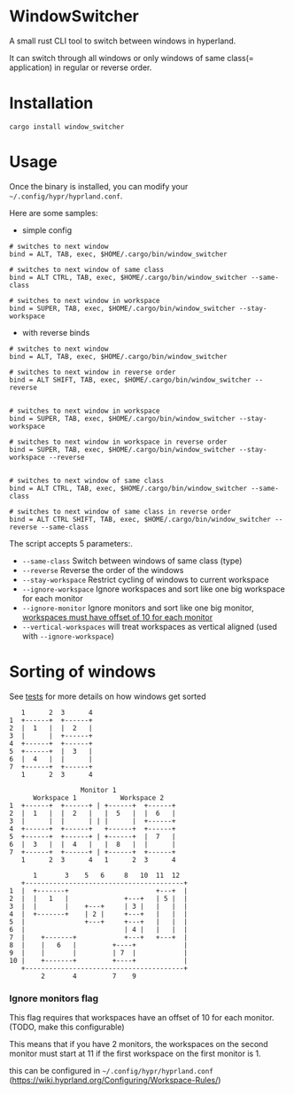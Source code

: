 # WindowSwitcher

A small rust CLI tool to switch between windows in hyperland.

It can switch through all windows or only windows of same class(= application) in regular or reverse order.


# Installation
`
cargo install window_switcher
`

# Usage
Once the binary is installed, you can modify your `~/.config/hypr/hyprland.conf`.

Here are some samples:

- simple config
```
# switches to next window
bind = ALT, TAB, exec, $HOME/.cargo/bin/window_switcher

# switches to next window of same class
bind = ALT CTRL, TAB, exec, $HOME/.cargo/bin/window_switcher --same-class

# switches to next window in workspace
bind = SUPER, TAB, exec, $HOME/.cargo/bin/window_switcher --stay-workspace
```

- with reverse binds
```
# switches to next window
bind = ALT, TAB, exec, $HOME/.cargo/bin/window_switcher

# switches to next window in reverse order
bind = ALT SHIFT, TAB, exec, $HOME/.cargo/bin/window_switcher --reverse


# switches to next window in workspace
bind = SUPER, TAB, exec, $HOME/.cargo/bin/window_switcher --stay-workspace

# switches to next window in workspace in reverse order
bind = SUPER, TAB, exec, $HOME/.cargo/bin/window_switcher --stay-workspace --reverse


# switches to next window of same class
bind = ALT CTRL, TAB, exec, $HOME/.cargo/bin/window_switcher --same-class

# switches to next window of same class in reverse order
bind = ALT CTRL SHIFT, TAB, exec, $HOME/.cargo/bin/window_switcher --reverse --same-class
```

The script accepts 5 parameters:.
- `--same-class` Switch between windows of same class (type)
- `--reverse` Reverse the order of the windows
- `--stay-workspace` Restrict cycling of windows to current workspace
- `--ignore-workspace` Ignore workspaces and sort like one big workspace for each monitor
- `--ignore-monitor` Ignore monitors and sort like one big monitor, [workspaces must have offset of 10 for each monitor ](#ignore-monitors-flag)
- `--vertical-workspaces` will treat workspaces as vertical aligned (used with `--ignore-workspace`)

# Sorting of windows
See [tests](/tests) for more details on how windows get sorted

```
   1      2  3      4
1  +------+  +------+
2  |  1   |  |  2   |
3  |      |  +------+
4  +------+  +------+
5  +------+  |  3   |
6  |  4   |  |      |
7  +------+  +------+
   1      2  3      4
```
```
                  Monitor 1
      Workspace 1           Workspace 2
1  +------+  +------+ | +------+  +------+
2  |  1   |  |  2   |   |  5   |  |  6   |
3  |      |  |      | | |      |  +------+
4  +------+  +------+   +------+  +------+
5  +------+  +------+ | +------+  |  7   |
6  |  3   |  |  4   |   |  8   |  |      |
7  +------+  +------+ | +------+  +------+
   1      2  3      4   1      2  3      4
```
```
      1       3    5   6     8   10  11  12
   +----------------------------------------+
1  |  +-------+                      +---+  |
2  |  |   1   |              +---+   | 5 |  |
3  |  |       |    +---+     | 3 |   |   |  |
4  |  +-------+    | 2 |     +---+   |   |  |
5  |               +---+     +---+   |   |  |
6  |                         | 4 |   |   |  |
7  |    +-------+            +---+   +---+  |
8  |    |   6   |         +----+            |
9  |    |       |         | 7  |            |
10 |    +-------+         +----+            |
   +----------------------------------------+
        2       4         7    9
```

### Ignore monitors flag
This flag requires that workspaces have an offset of 10 for each monitor. (TODO, make this configurable)

This means that if you have 2 monitors, the workspaces on the second monitor must start at 11 if the first workspace on the first monitor is 1.

this can be configured in `~/.config/hypr/hyprland.conf` (https://wiki.hyprland.org/Configuring/Workspace-Rules/)
